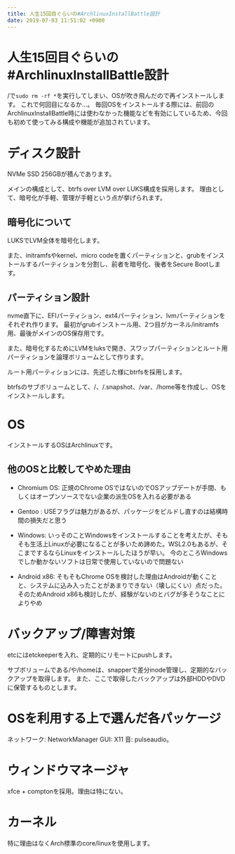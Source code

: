```yaml
---
title: 人生15回目ぐらいの#ArchlinuxInstallBattle設計
date: 2019-07-03 11:51:02 +0900
---
```


人生15回目ぐらいの#ArchlinuxInstallBattle設計
===

/で`sudo rm -rf *`を実行してしまい、OSが吹き飛んだので再インストールします。
これで何回目になるか…。
毎回OSをインストールする際には、前回のArchlinuxInstallBattle時には使わなかった機能などを有効にしているため、今回も初めて使ってみる構成や機能が追加されています。

# ディスク設計

NVMe SSD 256GBが積んであります。

メインの構成として、btrfs over LVM over LUKS構成を採用します。 
理由として、暗号化が手軽、管理が手軽という点が挙げられます。

## 暗号化について

LUKSでLVM全体を暗号化します。

また、initramfsやkernel、micro codeを置くパーティションと、grubをインストールするパーティションを分割し、前者を暗号化、後者をSecure Bootします。

## パーティション設計

nvme直下に、EFIパーティション、ext4パーティション、lvmパーティションをそれぞれ作ります。
最初がgrubインストール用、2つ目がカーネル/initramfs用、最後がメインのOS保存用です。

また、暗号化するためにLVMをluksで開き、スワップパーティションとルート用パーティションを論理ボリュームとして作ります。

ルート用パーティションには、先述した様にbtrfsを採用します。

btrfsのサブボリュームとして、/、/.snapshot、/var、/home等を作成し、OSをインストールします。

# OS

インストールするOSはArchlinuxです。

## 他のOSと比較してやめた理由

- Chromium OS: 正規のChrome OSではないのでOSアップデートが手間、もしくはオープンソースでない企業の派生OSを入れる必要がある
- Gentoo : USEフラグは魅力があるが、パッケージをビルドし直すのは結構時間の損失だと思う
- Windows: いっそのことWindowsをインストールすることを考えたが、そもそも生活上Linuxが必要になることが多いため諦めた。WSL2.0もあるが、そこまでするならLinuxをインストールしたほうが早い。
今のところWindowsでしか動かないソフトは日常で使用していないので問題ない

- Android x86:
そもそもChrome OSを検討した理由はAndroidが動くことと、システムに込み入ったことがあまりできない（壊しにくい）点だった。そのためAndroid x86も検討したが、経験がないのとバグが多そうなことによりやめ

# バックアップ/障害対策

etcにはetckeeperを入れ、定期的にリモートにpushします。

サブボリュームである/や/homeは、snapperで差分inode管理し、定期的なバックアップを取得します。
また、ここで取得したバックアップは外部HDDやDVDに保管するものとします。

# OSを利用する上で選んだ各パッケージ

ネットワーク: NetworkManager
GUI: X11
音: pulseaudio。

# ウィンドウマネージャ

xfce + comptonを採用。理由は特にない。

# カーネル

特に理由はなくArch標準のcore/linuxを使用します。

